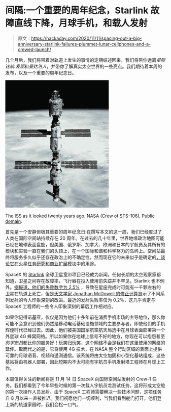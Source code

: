 # 间隔:一个重要的周年纪念，Starlink 故障直线下降，月球手机，和载人发射

> 原文：<https://hackaday.com/2020/11/11/spacing-out-a-big-anniversary-starlink-failures-plummet-lunar-cellphones-and-a-crewed-launch/>

几个月后，我们将带着对轨道上发生的事情的定期综述回来，我们将带你远离*星际迷航:发现*和*曼达洛人*，并带你了解真实太空世界的一些亮点。我们期待着本周的发布，以及一个重要的周年纪念日。

[![The ISS as it looked twenty years ago. NASA (Crew of STS-106), Public domain.](img/17a2dd265e6e6d0e91d16ef6728cc47e.png)](https://hackaday.com/wp-content/uploads/2020/11/834px-Unity-Zarya-Zvezda_STS-106.jpg)

The ISS as it looked twenty years ago. NASA (Crew of STS-106), [Public domain](https://commons.wikimedia.org/wiki/File:Unity-Zarya-Zvezda_STS-106.jpg).

首先是一个安静但极其重要的周年纪念日:在撰写本文的这一周，我们已经度过了人类在国际空间站持续存在 20 周年。在过去的几十年里，世界地缘政治地图可能已经在地球表面盘旋，但美国、俄罗斯、加拿大、欧洲和日本的宇航员及其所有的模块和实验一直在我们的头顶上，在一个国际和谐和科学努力的岛屿上。空间站最终将服务多久似乎还存在政治上的不确定性，然而现在它的未来似乎是确定的[，谈论它在火星任务研究和商业扩展模块](https://www.nasaspaceflight.com/2020/05/near-far-future-of-station/)中的用途。

SpaceX 的 [Starlink](https://www.starlink.com/) 全球卫星宽带项目已经成为新闻。任何长期的太空观察家都知道，卫星之间存在故障率，飞行器在投入使用前失踪并不罕见，Starlink 也不例外。[据报道，他们的失败数字为 2.5%](https://www.businessinsider.com/spacex-starlink-internet-satellites-percent-failure-rate-space-debris-risk-2020-10?international=true&r=US&IR=T) ，导致在星座完成时可能有一千颗左右的卫星在轨道上死亡，但是[天文学家 Jonathan McDowell 的修正计算](https://twitter.com/planet4589/status/1321842804088279041)显示了不同系列发射的令人印象深刻的改进。最近的发射失败率仅为 0.2%，这几乎肯定与 SpaceX 工程师的一些令人印象深刻的幕后工作相对应。

如果你记得诺基亚，仅仅是因为他们十多年前在消费手机市场的主导地位，那么你可能不会意识到他们仍然是移动电话基础设施领域的主要参与者，即使他们的手机辉煌时代已经过去。因此，他们被美国国家航空航天局选中在月球表面部署第一个外星球 4G 蜂窝网络。所以如果你在地球上信号不好的地方，你现在可以抱怨甚至*的宇航员*都比你的服务好！玩笑归玩笑，这个网络不会是我们在这里使用的网络的延伸。取而代之的是，它将使用 4G 技术，在 NASA 整个行动区域的表面上提供可靠的月球语音、视频和遥测通信。该系统将由太空加固和小型化基站组成，这些基站将由机器人部署，因此短期内不太可能有宇航员手机发射塔工程师在月球上工作。

本周值得关注的新闻将是 11 月 14 日 SpaceX 向国际空间站发射的 Crew-1 任务。我们都看到了今年早些时候的第一次载人宇航员龙测试任务，这将形成太空舱的第一次操作人员发射。由于 SpaceX 工程师需要解决一些技术问题，这项任务自 8 月以来一直被推迟。我们祝愿他们一切顺利，当我们看到舱门打开，他们登上新的轨道家园时，我们会松一口气。